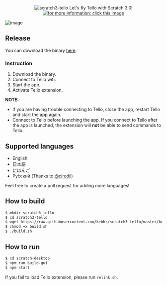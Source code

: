 <div align="center">
  <img src="https://user-images.githubusercontent.com/42484226/180014410-6c3868e4-f8ee-44a8-9a87-b89490061e03.png" alt="scratch3-tello Let's fly Tello with Scratch 3.0!" />
</div>
<div align="center">
  <a href="https://scratch3-tello.app/"><img src="https://user-images.githubusercontent.com/42484226/180016745-629f04e3-e7d5-40f3-bfd6-bf2f594ecdf3.png" alt="for more information: click this image" /></a>
</div>

![image](https://user-images.githubusercontent.com/42484226/74595154-93dda080-5081-11ea-8ef0-59eec11274d3.png)

## Release
You can download the binary [here](https://github.com/kebhr/scratch3-tello/releases).  

### Instruction
1. Download the binary.
2. Connect to Tello wifi.
3. Start the app.
4. Activate Tello extension.

**NOTE:**
- If you are having trouble connecting to Tello, close the app, restart Tello and start the app again.  
- Connect to Tello before launching the app. If you connect to Tello after the app is launched, the extension will **not** be able to send commands to Tello.

## Supported languages
- English
- 日本語
- にほんご
- Ру́сский (Thanks to [@cirodil](https://github.com/cirodil))

Feel free to create a pull request for adding more languages!

## How to build
```bash
$ mkdir scratch3-tello
$ cd scratch3-tello
$ wget https://raw.githubusercontent.com/kebhr/scratch3-tello/master/build.sh
$ chmod +x build.sh
$ ./build.sh
```

## How to run
```bash
$ cd scratch-desktop
$ npm run build-gui
$ npm start
```

If you fail to load Tello extension, please run `relink.sh`.
